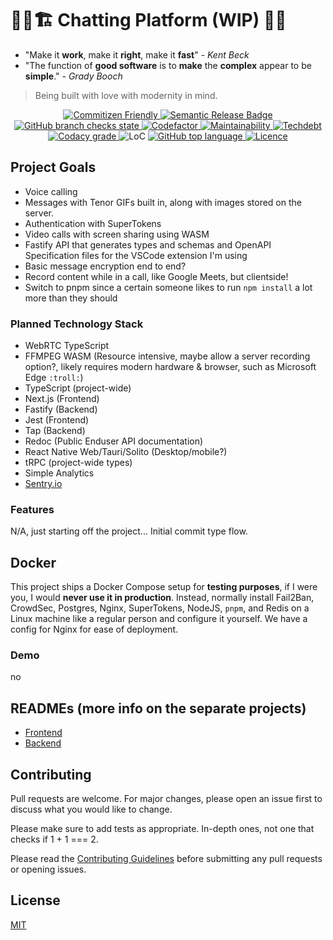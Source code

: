 # 👷‍♂️🏗️ Chatting Platform (WIP) 🚧👷

- "Make it **work**, make it **right**, make it **fast**" - *Kent Beck*
- "The function of **good software** is to **make** the **complex** appear to be **simple**." - *Grady Booch*

> Being built with love with modernity in mind.

<p align="center">
  </a>
    <a aria-label="Commitizen" href="https://commitizen.github.io/cz-cli/">
    <img alt="Commitizen Friendly" src="https://img.shields.io/badge/commitizen-friendly-brightgreen.svg?style=for-the-badge">

  </a>
  <a aria-label="Semantic Release" href="https://github.com/semantic-release/semantic-release">
    <img alt="Semantic Release Badge" src="https://img.shields.io/badge/%20%20%F0%9F%93%A6%F0%9F%9A%80-semantic--release-e10079.svg?style=for-the-badge">

  <a aria-label="Build" href="https://github.com/BrycensRanch/Chatting-Platform/actions?query=workflow%3ACI">
    <img alt="GitHub branch checks state" src="https://img.shields.io/github/checks-status/BrycensRanch/Chatting-Platform/main?label=CI&logo=github&style=for-the-badge">

  </a>
  <a aria-label="Codefactor grade" href=https://www.codefactor.io/repository/github/BrycensRanch/Chatting-Platform">
    <img alt="Codefactor" src="https://img.shields.io/codefactor/grade/github/BrycensRanch/Chatting-Platform?label=Codefactor&logo=codefactor&style=for-the-badge&labelColor=000000" />
  </a>
  <a aria-label="CodeClimate maintainability" href="https://codeclimate.com/github/BrycensRanch/Chatting-Platform">
    <img alt="Maintainability" src="https://img.shields.io/codeclimate/maintainability/BrycensRanch/Chatting-Platform?label=Maintainability&logo=code-climate&style=for-the-badge&labelColor=000000" />
  </a>
  <a aria-label="CodeClimate technical debt" href="https://codeclimate.com/github/BrycensRanch/Chatting-Platform">
    <img alt="Techdebt" src="https://img.shields.io/codeclimate/tech-debt/BrycensRanch/Chatting-Platform?label=TechDebt&logo=code-climate&style=for-the-badge&labelColor=000000" />
  </a>
  <a aria-label="Codacy grade" href="https://www.codacy.com/gh/BrycensRanch/Chatting-Platform/dashboard?utm_source=github.com&amp;utm_medium=referral&amp;utm_content=BrycensRanch/Chatting-Platform&amp;utm_campaign=Badge_Grade">
    <img alt="Codacy grade" src="https://img.shields.io/codacy/grade/dff9c944af284a0fad4e165eb1727467?logo=codacy&style=flat-square&labelColor=000&label=Codacy">
  </a>
  <a aria-label="LoC">  
    <img alt="LoC" src="https://img.shields.io/tokei/lines/github/BrycensRanch/Chatting-Platform?style=for-the-badge&labelColor=000000" />
  </a>
  <a aria-label="Top language" href="https://github.com/BrycensRanch/Chatting-Platform/search?l=typescript">
    <img alt="GitHub top language" src="https://img.shields.io/github/languages/top/BrycensRanch/Chatting-Platform?style=flat-square&labelColor=000&color=blue">
  </a>
  <a aria-label="Licence" href="https://github.com/BrycensRanch/Chatting-Platform/blob/main/LICENSE">
    <img alt="Licence" src="https://img.shields.io/github/license/BrycensRanch/Chatting-Platform?style=for-the-badge&labelColor=000000" />
  </a>
</p>

## Project Goals

- Voice calling
- Messages with Tenor GIFs built in, along with images stored on the server.
- Authentication with SuperTokens
- Video calls with screen sharing using WASM
- Fastify API that generates types and schemas and OpenAPI Specification files for the VSCode extension I'm using
- Basic message encryption end to end?
- Record content while in a call, like Google Meets, but clientside!
- Switch to pnpm since a certain someone likes to run `npm install` a lot more than they should

### Planned Technology Stack

- WebRTC TypeScript
- FFMPEG WASM (Resource intensive, maybe allow a server recording option?, likely requires modern hardware & browser, such as Microsoft Edge `:troll:`)
- TypeScript (project-wide)
- Next.js (Frontend)
- Fastify (Backend)
- Jest (Frontend)
- Tap (Backend)
- Redoc (Public Enduser API documentation)
- React Native Web/Tauri/Solito (Desktop/mobile?)
- tRPC (project-wide types)
- Simple Analytics
- [Sentry.io](https://sentry.io)

### Features

N/A, just starting off the project... Initial commit type flow.

## Docker

This project ships a Docker Compose setup for **testing purposes**, if I were you, I would **never use it in production**. Instead, normally install Fail2Ban, CrowdSec, Postgres, Nginx, SuperTokens, NodeJS, `pnpm`, and Redis on a Linux machine like a regular person and configure it yourself. We have a config for Nginx for ease of deployment.

### Demo

no

## READMEs (more info on the separate projects)

- [Frontend](./frontend/README.md)
- [Backend](./backend/README.md)

## Contributing

Pull requests are welcome. For major changes, please open an issue first
to discuss what you would like to change.

Please make sure to add tests as appropriate. In-depth ones, not one that checks if 1 + 1 === 2.

Please read the [Contributing Guidelines](CONTRIBUTING.md) before submitting any pull requests or opening issues.

## License

[MIT](./LICENSE)
